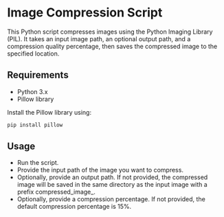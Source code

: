 # Image Compression Script

This Python script compresses images using the Python Imaging Library (PIL). It takes an input image path, an optional output path, and a compression quality percentage, then saves the compressed image to the specified location.

## Requirements
- Python 3.x
- Pillow library

Install the Pillow library using:
```sh
pip install pillow
```
## Usage
- Run the script.
- Provide the input path of the image you want to compress.
- Optionally, provide an output path. If not provided, the compressed image will be saved in the same directory as the input image with a prefix compressed_image_.
- Optionally, provide a compression percentage. If not provided, the default compression percentage is 15%.
